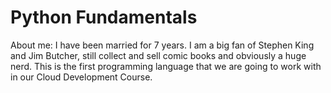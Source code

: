 # Python Fundamentals
About me: I have been married for 7 years. I am a big fan of Stephen King and Jim Butcher, still collect and sell comic books and obviously a huge nerd.
This is the first programming language that we are going to work with in our Cloud Development Course.
